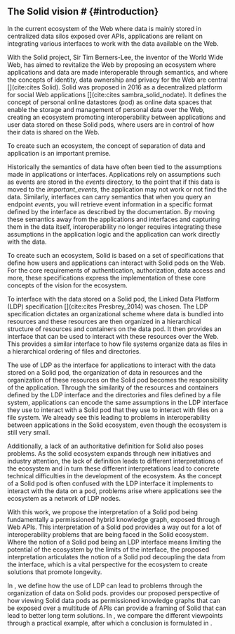 ## The Solid vision # {#introduction}


<!-- Why data on the Web being distributed over centralized data silos is BAD :( -->

<!-- Solid envisions an ecosystem of users having control over data and privacy, and where data interoperability is the standard not the exception -->

<!-- The KEY driver here is the separation of applications and data. Applications run everywhere. the data is in your pod -->

<!-- Semantics in data enable the ecosystem to  -->

























In the current ecosystem of the Web where data is mainly stored in centralized data silos exposed over APIs, applications are reliant on integrating various interfaces to work with the data available on the Web.
<!-- The Solid Proposal --> 
With the Solid project, Sir Tim Berners-Lee, the inventor of the World Wide Web, has aimed to revitalize the Web by proposing an ecosystem where applications and data are made interoperable through semantics, and where the concepts of identity, data ownership and privacy for the Web are central [](cite:cites Solid).
Solid was proposed in 2016 as a decentralized platform for social Web applications [](cite:cites sambra_solid_nodate).
It defines the concept of personal online datastores (pod) as online data spaces that enable the storage and management of personal data over the Web, 
creating an ecosystem promoting interoperability between applications and user data stored on these Solid pods, 
where users are in control of how their data is shared on the Web.
<!-- Permissions and splitting apps and data -->
To create such an ecosystem,
the concept of separation of data and application is an important premise.
<!-- Semantics are key -->
Historically the semantics of data have often been tied to the assumptions made in applications or interfaces. 
Applications rely on assumptions such as events are stored in the *events* directory, to the point that if this data is moved to the *important_events*, the application may not work or not find the data.
Similarly, interfaces can carry semantics that when you query an endpoint *events*, you will retrieve event information in a specific format defined by the interface as described by the documentation.
By moving these semantics away from the applications and interfaces and capturing them in the data itself,
interoperability no longer requires integrating these assumptions in the application logic and the application can work directly with the data.

<!-- Solid as a set of interfaces -->
To create such an ecosystem, Solid is based on a set of specifications that define how users and applications can interact with Solid pods on the Web.
For the core requirements of authentication, authorization, data access and more, these specifications express the implementation of these core concepts of the vision for the ecosystem.
<!-- Especially the LDP interface -->
To interface with the data stored on a Solid pod, the Linked Data Platform (LDP) specification [](cite:cites Presbrey_2014) was chosen. 
The LDP specification dictates an organizational scheme where data is bundled into resources and these resources are then organized in a hierarchical structure of resources and containers on the data pod.
It then provides an interface that can be used to interact with these resources over the Web.
This provides a similar interface to how file systems organize data as files in a hierarchical ordering of files and directories.

<!-- That lead to application bias in the data -->
The use of LDP as the interface for applications to interact with the data stored on a Solid pod, the organization of data in resources and the organization of these resources on the Solid pod becomes the responsibility of the application. 
Through the similarity of the resources and containers defined by the LDP interface and the directories and files defined by a file system,
applications can encode the same assumptions in the LDP interface they use to interact with a Solid pod that they use to interact with files on a file system.
We already see this leading to problems in interoperability between applications in the Solid ecosystem, even though the ecosystem is still very small.

<!-- Made worse by lack of authoritative definition -->
Additionally, a lack of an authoritative definition for Solid also poses problems.
As the solid ecosystem expands through new initiatives and industry attention, the lack of definition leads to different interpretations of the ecosystem and in turn these different interpretations lead to concrete technical difficulties in the development of the ecosystem.
As the concept of a Solid pod is often confused with the LDP interface it implements to interact with the data on a pod,
problems arise where applications see the ecosystem as a network of LDP nodes.

<!-- We propose a new perspective -->
With this work, we propose the interpretation of a Solid pod being fundamentally a permissioned hybrid knowledge graph, exposed through Web APIs.
This interpretation of a Solid pod provides a way out for a lot of interoperability problems that are being faced in the Solid ecosystem.
Where the notion of a Solid pod being an LDP interface means limiting the potential of the ecosystem by the limits of the interface, 
the proposed interpretation articulates the notion of a Solid pod decoupling the data from the interface, which is a vital perspective for the ecosystem to create solutions that promote longevity.


<!-- Sections -->
In [](#problem_statement), we define how the use of LDP can lead to problems through the organization of data on Solid pods.
[](#vision) provides our proposed perspective of how viewing Solid data pods as permissioned knowledge graphs that can be exposed over a multitude of APIs can provide a framing of Solid that can lead to better long term solutions.
In [](#comparison), we compare the different viewpoints through a practical example, after which a conclusion is formulated in [](#conclusion).












<!-- 



The goal of the Solid platform is to present a platform that separates applications and data, creating an ecosystem where multiple applications can seamlessly work with the same data [cite from somewhere? ask Ruben V?]().
For such an ecosystem to exist, the concept of separation of data and application is an important premise.
Through the separation of data and application, implicit assumptions between application and data are broken and must be captured in the semantics of the data.
These semantics then form the basis of the interoperability of this data between applications, as other applications may now use these semantics to make sense of and reuse existing data, where prior local assumptions by applications may have prevented this.

The Solid project provides a platform based on a set of open standards to manage and interact with data in a Personal Online Datastore (POD) [](cite:cites sambra_solid_nodate).
With the goal of facilitating the integration of data for applications over the Web, 
through giving individuals control over this data through deciding access rights and choosing the applications and services allowed to interact with this data, 
new paradigms are needed.

However, as the specifications evolved, we see an evolution in direction of Solid being equated to the specifications used to implement the vision, as opposed to the original vision of a next step for the Web to provide separation between data and applications. -->

<!-- A definition for Solid -->

<!-- ### Separating data and applications
To achieve an ecosystem where different applications can work with the same data, the separation between the data and the applications / services working with the data is an important premise. -->

<!-- ### Semantics and data
A key enabler of this separation is the use of RDF and the adding of semantics to data.
The semantic Web was introduced as an extension to the Web to make data machine-readable [](cite:cites BERNERS-LEE_HENDLER_LASSILA_2001).
Two decades later, the standards introduced are more relevant than ever in the goal to creating ecosystems that enable data integration and interoperability for applications.
Where large portions of the semantics of currently available data over the web are  historically stored in documentation of APIs scattered over the internet, semantics in data allow the expressiveness of storing these semantics in the data itself. Instead of requiring to read the documentation of a data source to know that `api.com/users/1234/contacs/` results in a JSON list of contacts for user 1234, the Relational Data Format (RDF) enables us to write these semantics in the data itself, where `</users/1234/> foaf:knows </users/1235>`. Irrespective of the interface exposing this data, the relation between both users can be discovered from the semantics in the data without requiring specific understanding of how the data was retrieved and the implicit semantics that were captured in the exposing API.
 -->




<!-- 
1. werkt dereferencability nog?
2. persistent URIs
3. openlijk toegeven dat het een discussion document is

bezwaren par heijs - wat doe je met blank nodes?
blank nodes -> resource | is vrij contained
blank nodes -> graph | goed weten wat ermee bedoeld wordt - scoping van KG - belangrijk voor updates 

5. contradicting data

framen als discussion

wat als - perspective
 -->
